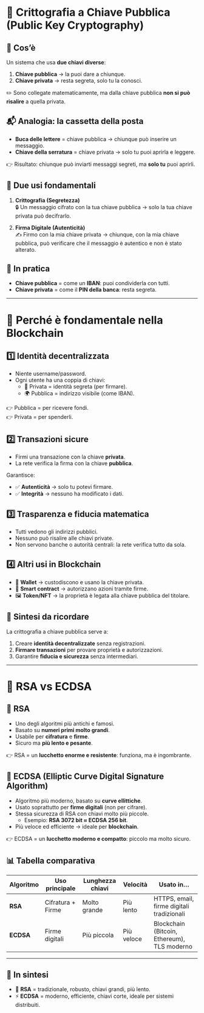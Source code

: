 # 🔑 Crittografia a Chiave Pubblica (Public Key Cryptography)


## 📌 Cos’è

Un sistema che usa **due chiavi diverse**:

1. **Chiave pubblica** → la puoi dare a chiunque.  
2. **Chiave privata** → resta segreta, solo tu la conosci.  

✏️ Sono collegate matematicamente, ma dalla chiave pubblica **non si può risalire** a quella privata.


## 📬 Analogia: la cassetta della posta

- **Buca delle lettere** = chiave pubblica → chiunque può inserire un messaggio.  
- **Chiave della serratura** = chiave privata → solo tu puoi aprirla e leggere.  

👉 Risultato: chiunque può inviarti messaggi segreti, ma **solo tu** puoi aprirli.



## 🔐 Due usi fondamentali

1. **Crittografia (Segretezza)**  
   🔒 Un messaggio cifrato con la tua chiave pubblica → solo la tua chiave privata può decifrarlo.  

2. **Firma Digitale (Autenticità)**  
   ✍️ Firmo con la mia chiave privata → chiunque, con la mia chiave pubblica, può verificare che il messaggio è autentico e non è stato alterato.



## 🎯 In pratica

- **Chiave pubblica** = come un **IBAN**: puoi condividerla con tutti.  
- **Chiave privata** = come il **PIN della banca**: resta segreta.  

---

# 🔗 Perché è fondamentale nella Blockchain



## 1️⃣ Identità decentralizzata
- Niente username/password.  
- Ogni utente ha una coppia di chiavi:  
  - 🔑 Privata = identità segreta (per firmare).  
  - 🌍 Pubblica = indirizzo visibile (come IBAN).  

👉 Pubblica = per ricevere fondi.  
👉 Privata = per spenderli.



## 2️⃣ Transazioni sicure
- Firmi una transazione con la chiave **privata**.  
- La rete verifica la firma con la chiave **pubblica**.  

Garantisce:  
- ✅ **Autenticità** → solo tu potevi firmare.  
- ✅ **Integrità** → nessuno ha modificato i dati.  



## 3️⃣ Trasparenza e fiducia matematica
- Tutti vedono gli indirizzi pubblici.  
- Nessuno può risalire alle chiavi private.  
- Non servono banche o autorità centrali: la rete verifica tutto da sola.  



## 4️⃣ Altri usi in Blockchain
- 👜 **Wallet** → custodiscono e usano la chiave privata.  
- 🤖 **Smart contract** → autorizzano azioni tramite firme.  
- 🖼️ **Token/NFT** → la proprietà è legata alla chiave pubblica del titolare.  



## 🚀 Sintesi da ricordare
La crittografia a chiave pubblica serve a:  

1. Creare **identità decentralizzate** senza registrazioni.  
2. **Firmare transazioni** per provare proprietà e autorizzazioni.  
3. Garantire **fiducia e sicurezza** senza intermediari.  

---

# 🔑 RSA vs ECDSA


## 🔹 RSA
- Uno degli algoritmi più antichi e famosi.  
- Basato su **numeri primi molto grandi**.  
- Usabile per **cifratura** e **firme**.  
- Sicuro ma **più lento e pesante**.  

👉 RSA = un **lucchetto enorme e resistente**: funziona, ma è ingombrante.  



## 🔹 ECDSA (Elliptic Curve Digital Signature Algorithm)
- Algoritmo più moderno, basato su **curve ellittiche**.  
- Usato soprattutto per **firme digitali** (non per cifrare).  
- Stessa sicurezza di RSA con chiavi molto più piccole.  
  - Esempio: **RSA 3072 bit ≈ ECDSA 256 bit**.  
- Più veloce ed efficiente → ideale per **blockchain**.  

👉 ECDSA = un **lucchetto moderno e compatto**: piccolo ma molto sicuro.  



## 📊 Tabella comparativa

| Algoritmo | Uso principale      | Lunghezza chiavi | Velocità | Usato in… |
|-----------|--------------------|------------------|----------|-----------|
| **RSA**   | Cifratura + Firme  | Molto grande     | Più lento| HTTPS, email, firme digitali tradizionali |
| **ECDSA** | Firme digitali     | Più piccola      | Più veloce| Blockchain (Bitcoin, Ethereum), TLS moderno |

---

## 🎯 In sintesi
- 🔐 **RSA** = tradizionale, robusto, chiavi grandi, più lento.  
- ⚡ **ECDSA** = moderno, efficiente, chiavi corte, ideale per sistemi distribuiti.  



